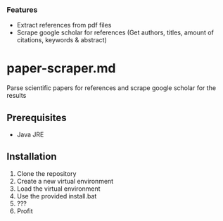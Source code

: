 ### Features

- Extract references from pdf files
- Scrape google scholar for references (Get authors, titles, amount of citations, keywords & abstract)

# paper-scraper.md
Parse scientific papers for references and scrape google scholar for the results

## Prerequisites

- Java JRE

## Installation

1. Clone the repository
2. Create a new virtual environment
3. Load the virtual environment
4. Use the provided install.bat
5. ???
6. Profit
